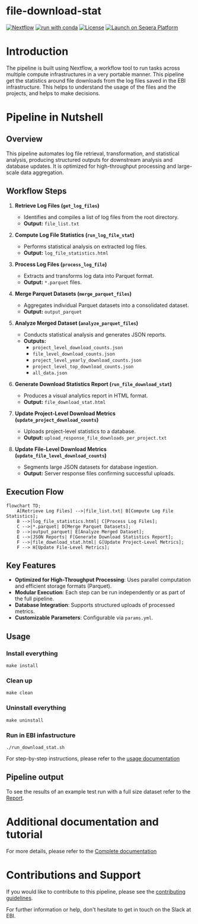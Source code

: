 # file-download-stat

[![Nextflow](https://img.shields.io/badge/nextflow%20DSL2-%E2%89%A522.10.6-23aa62.svg)](https://www.nextflow.io/)
[![run with conda](https://img.shields.io/badge/run%20with-conda-3EB049?labelColor=000000&logo=anaconda)](https://docs.conda.io/en/latest/)
[![License](https://img.shields.io/badge/License-Apache_2.0-blue.svg)](https://opensource.org/licenses/Apache-2.0)
[![Launch on Seqera Platform](https://img.shields.io/badge/Launch%20%F0%9F%9A%80-Seqera%20Platform-%234256e7)](https://cloud.seqera.io/launch?pipeline=https://github.com/PRIDE-Archive/file-download-stat)

# Introduction

The pipeline is built using Nextflow, a workflow tool to run tasks across multiple compute infrastructures in a very portable manner.
This pipeline get the statistics around file downloads from the log files saved in the EBI infrastructure.
This helps to understand the usage of the files and the projects, and helps to make decisions.

# Pipeline in Nutshell

## **Overview**
This pipeline automates log file retrieval, transformation, and statistical analysis, producing structured outputs for downstream analysis and database updates. It is optimized for high-throughput processing and large-scale data aggregation.

## **Workflow Steps**

1. **Retrieve Log Files (`get_log_files`)**  
   - Identifies and compiles a list of log files from the root directory.  
   - **Output:** `file_list.txt`

2. **Compute Log File Statistics (`run_log_file_stat`)**  
   - Performs statistical analysis on extracted log files.  
   - **Output:** `log_file_statistics.html`

3. **Process Log Files (`process_log_file`)**  
   - Extracts and transforms log data into Parquet format.  
   - **Output:** `*.parquet` files.

4. **Merge Parquet Datasets (`merge_parquet_files`)**  
   - Aggregates individual Parquet datasets into a consolidated dataset.  
   - **Output:** `output_parquet`

5. **Analyze Merged Dataset (`analyze_parquet_files`)**  
   - Conducts statistical analysis and generates JSON reports.  
   - **Outputs:**  
     - `project_level_download_counts.json`  
     - `file_level_download_counts.json`  
     - `project_level_yearly_download_counts.json`  
     - `project_level_top_download_counts.json`  
     - `all_data.json`

6. **Generate Download Statistics Report (`run_file_download_stat`)**  
   - Produces a visual analytics report in HTML format.  
   - **Output:** `file_download_stat.html`

7. **Update Project-Level Download Metrics (`update_project_download_counts`)**  
   - Uploads project-level statistics to a database.  
   - **Output:** `upload_response_file_downloads_per_project.txt`

8. **Update File-Level Download Metrics (`update_file_level_download_counts`)**  
   - Segments large JSON datasets for database ingestion.  
   - **Output:** Server response files confirming successful uploads.

## **Execution Flow**
```mermaid
flowchart TD;
    A[Retrieve Log Files] -->|file_list.txt| B[Compute Log File Statistics];
    B -->|log_file_statistics.html| C[Process Log Files];
    C -->|*.parquet| D[Merge Parquet Datasets];
    D -->|output_parquet| E[Analyze Merged Dataset];
    E -->|JSON Reports| F[Generate Download Statistics Report];
    F -->|file_download_stat.html| G[Update Project-Level Metrics];
    F --> H[Update File-Level Metrics];
```

## **Key Features**
- **Optimized for High-Throughput Processing**: Uses parallel computation and efficient storage formats (Parquet).
- **Modular Execution**: Each step can be run independently or as part of the full pipeline.
- **Database Integration**: Supports structured uploads of processed metrics.
- **Customizable Parameters**: Configurable via `params.yml`.

## Usage

### Install everything
```make install```

### Clean up
```make clean```

### Uninstall everything
```make uninstall```

### Run in EBI infastructure
```./run_download_stat.sh```

For step-by-step instructions, please refer to the [usage documentation](https://pride-archive.github.io/file-download-stat/get_started/installation/)

## Pipeline output

To see the results of an example test run with a full size dataset refer to the [Report](https://pride-archive.github.io/file-download-stat/report/report-interpretation/).

# Additional documentation and tutorial

For more details, please refer to the [Complete documentation](https://pride-archive.github.io/file-download-stat/)

# Contributions and Support

If you would like to contribute to this pipeline, please see the [contributing guidelines](.github/CONTRIBUTING.md).

For further information or help, don't hesitate to get in touch on the Slack at EBI.